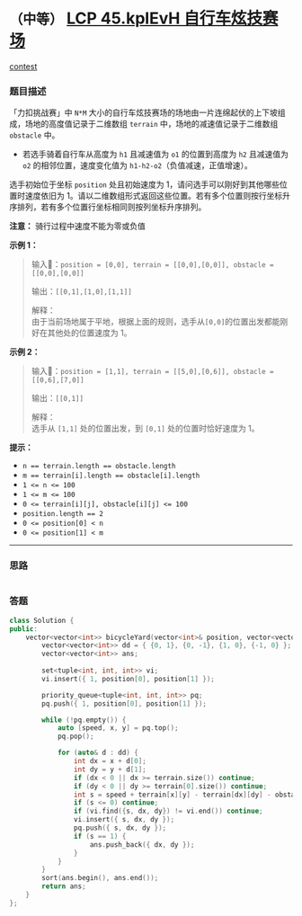 # `（中等）` [LCP 45.kplEvH 自行车炫技赛场](https://leetcode-cn.com/problems/kplEvH/)

[contest](https://leetcode-cn.com/contest/season/2021-fall/problems/kplEvH/)

### 题目描述
<p>「力扣挑战赛」中 <code>N*M</code> 大小的自行车炫技赛场的场地由一片连绵起伏的上下坡组成，场地的高度值记录于二维数组 <code>terrain</code> 中，场地的减速值记录于二维数组 <code>obstacle</code> 中。</p>
<ul>
<li>若选手骑着自行车从高度为 <code>h1</code> 且减速值为 <code>o1</code> 的位置到高度为 <code>h2</code> 且减速值为 <code>o2</code> 的相邻位置，速度变化值为 <code>h1-h2-o2</code>（负值减速，正值增速）。</li>
</ul>
<p>选手初始位于坐标 <code>position</code> 处且初始速度为 1，请问选手可以刚好到其他哪些位置时速度依旧为 1。请以二维数组形式返回这些位置。若有多个位置则按行坐标升序排列，若有多个位置行坐标相同则按列坐标升序排列。</p>
<p><strong>注意：</strong> 骑行过程中速度不能为零或负值</p>
<p><strong>示例 1：</strong></p>
<blockquote>
<p>输入：<code>position = [0,0], terrain = [[0,0],[0,0]], obstacle = [[0,0],[0,0]]</code></p>
<p>输出：<code>[[0,1],[1,0],[1,1]]</code></p>
<p>解释：<br>
由于当前场地属于平地，根据上面的规则，选手从<code>[0,0]</code>的位置出发都能刚好在其他处的位置速度为 1。</p>
</blockquote>
<p><strong>示例 2：</strong></p>
<blockquote>
<p>输入：<code>position = [1,1], terrain = [[5,0],[0,6]], obstacle = [[0,6],[7,0]]</code></p>
<p>输出：<code>[[0,1]]</code></p>
<p>解释：<br>
选手从 <code>[1,1]</code> 处的位置出发，到 <code>[0,1]</code> 处的位置时恰好速度为 1。</p>
</blockquote>
<p><strong>提示：</strong></p>
<ul>
<li><code>n == terrain.length == obstacle.length</code></li>
<li><code>m == terrain[i].length == obstacle[i].length</code></li>
<li><code>1 &lt;= n &lt;= 100</code></li>
<li><code>1 &lt;= m &lt;= 100</code></li>
<li><code>0 &lt;= terrain[i][j], obstacle[i][j] &lt;= 100</code></li>
<li><code>position.length == 2</code></li>
<li><code>0 &lt;= position[0] &lt; n</code></li>
<li><code>0 &lt;= position[1] &lt; m</code></li>
</ul>


---
### 思路
```
```



### 答题
``` C++
class Solution {
public:
    vector<vector<int>> bicycleYard(vector<int>& position, vector<vector<int>>& terrain, vector<vector<int>>& obstacle) {
        vector<vector<int>> dd = { {0, 1}, {0, -1}, {1, 0}, {-1, 0} };
        vector<vector<int>> ans;
        
        set<tuple<int, int, int>> vi;
        vi.insert({ 1, position[0], position[1] });

        priority_queue<tuple<int, int, int>> pq;
        pq.push({ 1, position[0], position[1] });

        while (!pq.empty()) {
            auto [speed, x, y] = pq.top();
            pq.pop();

            for (auto& d : dd) {
                int dx = x + d[0];
                int dy = y + d[1];
                if (dx < 0 || dx >= terrain.size()) continue;
                if (dy < 0 || dy >= terrain[0].size()) continue;
                int s = speed + terrain[x][y] - terrain[dx][dy] - obstacle[dx][dy];
                if (s <= 0) continue;
                if (vi.find({s, dx, dy}) != vi.end()) continue;
                vi.insert({ s, dx, dy });
                pq.push({ s, dx, dy });
                if (s == 1) {
                    ans.push_back({ dx, dy });
                }
            }
        }
        sort(ans.begin(), ans.end());
        return ans;
    }
};
```




